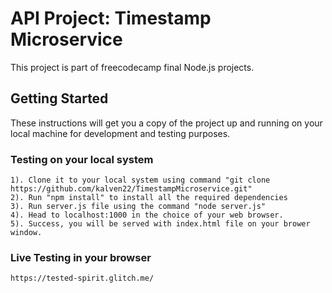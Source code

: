 # API Project: Timestamp Microservice

This project is part of freecodecamp final Node.js projects.

## Getting Started

These instructions will get you a copy of the project up and running on your local machine for development and testing purposes.

### Testing on your local system

```
1). Clone it to your local system using command "git clone https://github.com/kalven22/TimestampMicroservice.git"
2). Run "npm install" to install all the required dependencies
3). Run server.js file using the command "node server.js"
4). Head to localhost:1000 in the choice of your web browser.
5). Success, you will be served with index.html file on your brower window. 
```
### Live Testing in your browser

```
https://tested-spirit.glitch.me/
```
